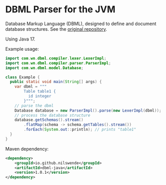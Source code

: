 # DBML Parser for the JVM

Database Markup Language (DBML), designed to define and document database structures.
See the [original repository](https://github.com/holistics/dbml).

Using Java 17.

Example usage:
```java
import com.wn.dbml.compiler.lexer.LexerImpl;
import com.wn.dbml.compiler.parser.ParserImpl;
import com.wn.dbml.model.Database;

class Example {
  public static void main(String[] args) {
    var dbml = """
        Table table1 {
          id integer
        }""";
    // parse the dbml
    Database database = new ParserImpl().parse(new LexerImpl(dbml));
    // process the database structure
    database.getSchemas().stream()
        .flatMap(schema -> schema.getTables().stream())
        .forEach(System.out::println); // prints "table1"
  }
}
```

Maven dependency:
```xml
<dependency>
    <groupId>io.github.nilswende</groupId>
    <artifactId>dbml-java</artifactId>
    <version>1.0.1</version>
</dependency>
```
